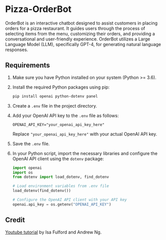 # Pizza-OrderBot

OrderBot is an interactive chatbot designed to assist customers in placing orders for a pizza restaurant. It guides users through the process of selecting items from the menu, customizing their orders, and providing a conversational and user-friendly experience. OrderBot utilizes a Large Language Model (LLM), specifically GPT-4, for generating natural language responses.

## Requirements

1. Make sure you have Python installed on your system (Python >= 3.6).

2. Install the required Python packages using pip:

   ```bash
   pip install openai python-dotenv panel
   ```

3. Create a `.env` file in the project directory.

4. Add your OpenAI API key to the `.env` file as follows:

   ```
   OPENAI_API_KEY="your_openai_api_key_here"
   ```

   Replace `"your_openai_api_key_here"` with your actual OpenAI API key.

5. Save the `.env` file.

6. In your Python script, import the necessary libraries and configure the OpenAI API client using the `dotenv` package:

   ```python
   import openai
   import os
   from dotenv import load_dotenv, find_dotenv

   # Load environment variables from .env file
   load_dotenv(find_dotenv())

   # Configure the OpenAI API client with your API key
   openai.api_key = os.getenv("OPENAI_API_KEY")
   ```

## Credit
[Youtube tutorial](https://youtu.be/kN_3CZ-iE1c?si=6zvoySMg1PKNRAow) by Isa Fulford and Andrew Ng.

